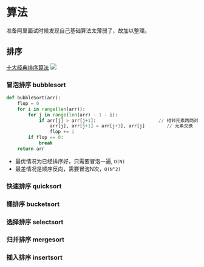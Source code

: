 # 算法
准备阿里面试时候发现自己基础算法太薄弱了，故加以整理。

## 排序
[十大经典排序算法](https://www.cnblogs.com/onepixel/p/7674659.html)
![](https://uploadfiles.nowcoder.com/images/20160824/616717_1472008641084_2F78A57BC1F1F11FDF7DA1A97FAF8049)


### 冒泡排序 bubblesort
```python
def bubbleSort(arr):
    flop = 0    
    for i in range(len(arr)):
        for j in range(len(arr) - 1 - i):
            if arr[j] > arr[j+1]:                       // 相邻元素两两对比
                arr[j], arr[j+1] = arr[j+1], arr[j]        // 元素交换
                flop += 1
        if flop == 0:
            break
    return arr
```

- 最优情况为已经排序好，只需要冒泡一遍, `O(N)`
- 最差情况是顺序反向，需要冒泡N次，`O(N^2)`

### 快速排序 quicksort

### 桶排序 bucketsort



### 选择排序 selectsort

### 归并排序 mergesort

### 插入排序 insertsort
